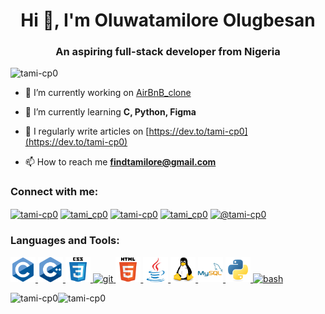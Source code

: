 <h1 align="center">Hi 👋, I'm Oluwatamilore Olugbesan</h1>
<h3 align="center">An aspiring full-stack developer from Nigeria</h3>

<p align="left"> <img src="https://komarev.com/ghpvc/?username=tami-cp0&label=Profile%20views&color=0e75b6&style=flat" alt="tami-cp0" /> </p>

- 🔭 I’m currently working on [AirBnB_clone](https://github.com/tami-cp0/AirBnB_clone)

- 🌱 I’m currently learning **C, Python, Figma**

- 📝 I regularly write articles on [https://dev.to/tami-cp0](https://dev.to/tami-cp0)

- 📫 How to reach me **findtamilore@gmail.com**

<h3 align="left">Connect with me:</h3>
<p align="left">
<a href="https://dev.to/tami-cp0" target="blank"><img align="center" src="https://raw.githubusercontent.com/rahuldkjain/github-profile-readme-generator/master/src/images/icons/Social/devto.svg" alt="tami-cp0" height="30" width="40" /></a>
<a href="https://twitter.com/tami_cp0" target="blank"><img align="center" src="https://raw.githubusercontent.com/rahuldkjain/github-profile-readme-generator/master/src/images/icons/Social/twitter.svg" alt="tami_cp0" height="30" width="40" /></a>
<a href="https://linkedin.com/in/tami-cp0" target="blank"><img align="center" src="https://raw.githubusercontent.com/rahuldkjain/github-profile-readme-generator/master/src/images/icons/Social/linked-in-alt.svg" alt="tami-cp0" height="30" width="40" /></a>
<a href="https://instagram.com/tami_cp0" target="blank"><img align="center" src="https://raw.githubusercontent.com/rahuldkjain/github-profile-readme-generator/master/src/images/icons/Social/instagram.svg" alt="tami_cp0" height="30" width="40" /></a>
<a href="https://hashnode.com/@tami-cp0" target="blank"><img align="center" src="https://raw.githubusercontent.com/rahuldkjain/github-profile-readme-generator/master/src/images/icons/Social/hashnode.svg" alt="@tami-cp0" height="30" width="40" /></a>
</p>

<h3 align="left">Languages and Tools:</h3>
<p align="left"> <a href="https://www.cprogramming.com/" target="_blank" rel="noreferrer"> <img src="https://raw.githubusercontent.com/devicons/devicon/master/icons/c/c-original.svg" alt="c" width="40" height="40"/> </a> <a href="https://www.w3schools.com/cpp/" target="_blank" rel="noreferrer"> <img src="https://raw.githubusercontent.com/devicons/devicon/master/icons/cplusplus/cplusplus-original.svg" alt="cplusplus" width="40" height="40"/> </a> <a href="https://www.w3schools.com/css/" target="_blank" rel="noreferrer"> <img src="https://raw.githubusercontent.com/devicons/devicon/master/icons/css3/css3-original-wordmark.svg" alt="css3" width="40" height="40"/> </a> <a href="https://git-scm.com/" target="_blank" rel="noreferrer"> <img src="https://www.vectorlogo.zone/logos/git-scm/git-scm-icon.svg" alt="git" width="40" height="40"/> </a> <a href="https://www.w3.org/html/" target="_blank" rel="noreferrer"> <img src="https://raw.githubusercontent.com/devicons/devicon/master/icons/html5/html5-original-wordmark.svg" alt="html5" width="40" height="40"/> </a> <a href="https://www.java.com" target="_blank" rel="noreferrer"> <img src="https://raw.githubusercontent.com/devicons/devicon/master/icons/java/java-original.svg" alt="java" width="40" height="40"/> </a> <a href="https://www.linux.org/" target="_blank" rel="noreferrer"> <img src="https://raw.githubusercontent.com/devicons/devicon/master/icons/linux/linux-original.svg" alt="linux" width="40" height="40"/> </a> <a href="https://www.mysql.com/" target="_blank" rel="noreferrer"> <img src="https://raw.githubusercontent.com/devicons/devicon/master/icons/mysql/mysql-original-wordmark.svg" alt="mysql" width="40" height="40"/> </a> <a href="https://www.python.org" target="_blank" rel="noreferrer"> <img src="https://raw.githubusercontent.com/devicons/devicon/master/icons/python/python-original.svg" alt="python" width="40" height="40"/> </a> <a href="https://www.gnu.org/software/bash/" target="_blank" rel="noreferrer"> <img src="https://www.vectorlogo.zone/logos/gnu_bash/gnu_bash-icon.svg" alt="bash" width="40" height="40"/> </a> </p>

<p margin="auto"><img align="left" src="https://github-readme-stats.vercel.app/api/top-langs?username=tami-cp0&show_icons=true&locale=en&layout=compact" alt="tami-cp0" /></p>

<p margin-top="10px">&nbsp;<img align="left" src="https://github-readme-stats.vercel.app/api?username=tami-cp0&show_icons=true&locale=en" alt="tami-cp0" /></p>
